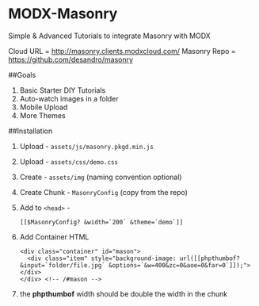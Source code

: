 MODX-Masonry
============

Simple &amp; Advanced Tutorials to integrate Masonry with MODX

Cloud URL = http://masonry.clients.modxcloud.com/
Masonry Repo = https://github.com/desandro/masonry

##Goals

 1. Basic Starter DIY Tutorials
 2. Auto-watch images in a folder
 3. Mobile Upload
 4. More Themes

##Installation

 1. Upload - `assets/js/masonry.pkgd.min.js`
 2. Upload - `assets/css/demo.css`
 3. Create - `assets/img` (naming convention optional)
 4. Create Chunk - `MasonryConfig` (copy from the repo)
 5. Add to `<head>` - 
  
    ```
    [[$MasonryConfig? &width=`200` &theme=`demo`]]
    ```
    
 6. Add Container HTML
 
    ```
    <div class="container" id="mason">
      <div class="item" style="background-image: url([[phpthumbof? &input=`folder/file.jpg` &options=`&w=400&zc=0&aoe=0&far=0`]]);"></div>
    </div> <!-- /#mason -->
    ```
    
 7. the **phpthumbof** width should be double the width in the chunk   
